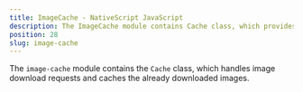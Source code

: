 ```yaml
---
title: ImageCache - NativeScript JavaScript
description: The ImageCache module contains Cache class, which provides the functionality for caching the source for the already downloaded images and allows their reuse. The example demonstrates the basics scenario, where this functionality is used.
position: 28
slug: image-cache
---
```

The `image-cache` module contains the `Cache` class, which handles image download requests and caches the already downloaded images.